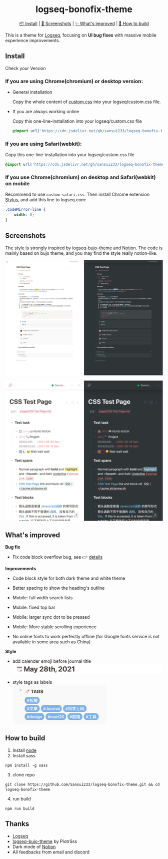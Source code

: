 <h1 align="center">
  <br>logseq-bonofix-theme<br>
</h1>

<p align="center">
  <a href="#install">📦 Install</a>
   | 
  <a href="#screenshots">🌠 Screenshots</a>
   | 
  <a href="#whats-improved">✨ What's improved</a>
   | 
  <a href="#how-to-build">🔨 How to build</a>
</p>

This is a theme for [Logseq](https://github.com/logseq/logseq), focusing on **UI bug fixes** with massive mobile experience improvements.

## Install

Check your Version

### If you are using Chrome(chromium) or desktop version:

- General installation

  Copy the whole content of [custom.css](https://raw.githubusercontent.com/Sansui233/logseq-bonofix-theme/master/custom.css) into your logseq/custom.css file.

- If you are always working online

  Copy this one-line-installation into your logseq/custom.css file
  
  ```css
  @import url('https://cdn.jsdelivr.net/gh/sansui233/logseq-bonofix-theme@latest/custom.css')
  ```

### If you are using Safari(webkit):

Copy this one-line-installation into your logseq/custom.css file

```css
@import url('https://cdn.jsdelivr.net/gh/sansui233/logseq-bonofix-theme@latest/custom-safari.css')
```

### If you use Chrome(chromium) on desktop and Safari(webkit) on mobile

Recommend to use `custom-safari.css`. Then install Chrome extension [Stylus](https://chrome.google.com/webstore/detail/stylus/clngdbkpkpeebahjckkjfobafhncgmne), and add this line to logseq.com:

```css
.CodeMirror-line {
    width: 0;
}
```

## Screenshots

The style is strongly inspired by [logseq-bujo-theme](https://github.com/PiotrSss/logseq-bujo-theme ) and [Notion](https://notion.so). The code is mainly based on bujo theme, and you may find the style really notion-like.

![Desktop](./media/Desktop.png)

![Mobile](./media/Mobile.png)

## What's improved

**Bug fix**

- Fix code block overflow bug, see 👉 [details](https://github.com/Sansui233/logseq-bonofix-theme/blob/master/docs/fix-codemirror.md)

**Improvements**

- Code block style for both dark theme and white theme

- Better spacing to show the heading's outline

- Mobile: full width search lists

- Mobile: fixed top bar

- Mobile: larger sync dot to be pressed

- Mobile: More stable scrolling experience

- No online fonts to work perfectly offline (for Google fonts service is not available in some area such as China)

**Style**

- add calender emoji before journal title  
  <img src="./media/journal-title-emoji.png" alt="Journal Title Emoji" width="600px" />

- style tags as labels  
  <img src="./media/tag-label.png" alt="Tags" width="300px" />

## How to build

1. Install [node](https://nodejs.org/)
2. Install sass
  ```shell
  npm install -g sass
  ```
3. clone repo
  ```shell
  git clone https://github.com/Sansui233/logseq-bonofix-theme.git && cd logseq-bonofix-theme
  ```
4. run build
  ```shell
  npm run build
  ```


## Thanks

- [Logseq](https://github.com/logseq/logseq)
- [logseq-bujo-theme](https://github.com/PiotrSss/logseq-bujo-theme) by PiotrSss
- Dark mode of [Notion](https://notion.so)
- All feedbacks from email and discord
